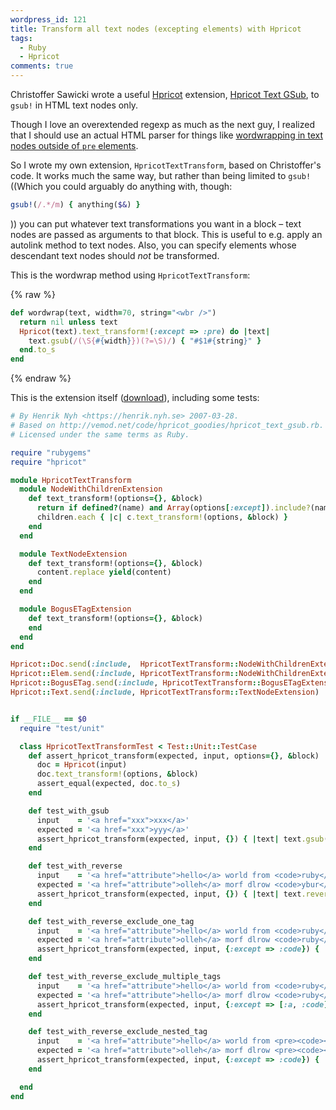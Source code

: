 ```yaml
---
wordpress_id: 121
title: Transform all text nodes (excepting elements) with Hpricot
tags:
  - Ruby
  - Hpricot
comments: true
---
```

Christoffer Sawicki wrote a useful <a href="http://code.whytheluckystiff.net/hpricot/">Hpricot</a> extension, <a href="http://termos.vemod.net/hpricot-goodies">Hpricot Text GSub</a>, to <code>gsub!</code> in HTML text nodes only.

Though I love an overextended regexp as much as the next guy, I realized that I should use an actual HTML parser for things like <a href="/2007/03/ruby-wordwrap-method/">wordwrapping in text nodes outside of <code>pre</code> elements</a>.

So I wrote my own extension, <code>HpricotTextTransform</code>, based on Christoffer's code. It works much the same way, but rather than being limited to <code>gsub!</code> ((Which you could arguably do anything with, though:

``` ruby
gsub!(/.*/m) { anything($&) }
```
)) you can put whatever text transformations you want in a block – text nodes are passed as arguments to that block. This is useful to e.g. apply an autolink method to text nodes. Also, you can specify elements whose descendant text nodes should <em>not</em> be transformed.

<!--more-->

This is the wordwrap method using <code>HpricotTextTransform</code>:

{% raw %}
``` ruby
def wordwrap(text, width=70, string="<wbr />")
  return nil unless text
  Hpricot(text).text_transform!(:except => :pre) do |text|
    text.gsub(/(\S{#{width}})(?=\S)/) { "#$1#{string}" }
  end.to_s
end
```
{% endraw %}

This is the extension itself (<a href="/uploads/hpricot_text_transform.rb">download</a>), including some tests:

``` ruby
# By Henrik Nyh <https://henrik.nyh.se> 2007-03-28.
# Based on http://vemod.net/code/hpricot_goodies/hpricot_text_gsub.rb.
# Licensed under the same terms as Ruby.

require "rubygems"
require "hpricot"

module HpricotTextTransform
  module NodeWithChildrenExtension
    def text_transform!(options={}, &block)
      return if defined?(name) and Array(options[:except]).include?(name.to_sym)
      children.each { |c| c.text_transform!(options, &block) }
    end
  end

  module TextNodeExtension
    def text_transform!(options={}, &block)
      content.replace yield(content)
    end
  end

  module BogusETagExtension
    def text_transform!(options={}, &block)
    end
  end
end

Hpricot::Doc.send(:include,  HpricotTextTransform::NodeWithChildrenExtension)
Hpricot::Elem.send(:include, HpricotTextTransform::NodeWithChildrenExtension)
Hpricot::BogusETag.send(:include, HpricotTextTransform::BogusETagExtension)
Hpricot::Text.send(:include, HpricotTextTransform::TextNodeExtension)


if __FILE__ == $0
  require "test/unit"

  class HpricotTextTransformTest < Test::Unit::TestCase
    def assert_hpricot_transform(expected, input, options={}, &block)
      doc = Hpricot(input)
      doc.text_transform!(options, &block)
      assert_equal(expected, doc.to_s)
    end

    def test_with_gsub
      input    = '<a href="xxx">xxx</a>'
      expected = '<a href="xxx">yyy</a>'
      assert_hpricot_transform(expected, input, {}) { |text| text.gsub("x", "y") }
    end

    def test_with_reverse
      input    = '<a href="attribute">hello</a> world from <code>ruby</code>'
      expected = '<a href="attribute">olleh</a> morf dlrow <code>ybur</code>'
      assert_hpricot_transform(expected, input, {}) { |text| text.reverse }
    end

    def test_with_reverse_exclude_one_tag
      input    = '<a href="attribute">hello</a> world from <code>ruby</code>'
      expected = '<a href="attribute">olleh</a> morf dlrow <code>ruby</code>'
      assert_hpricot_transform(expected, input, {:except => :code}) { |text| text.reverse }
    end

    def test_with_reverse_exclude_multiple_tags
      input    = '<a href="attribute">hello</a> world from <code>ruby</code>'
      expected = '<a href="attribute">hello</a> morf dlrow <code>ruby</code>'
      assert_hpricot_transform(expected, input, {:except => [:a, :code]}) { |text| text.reverse }
    end

    def test_with_reverse_exclude_nested_tag
      input    = '<a href="attribute">hello</a> world from <pre><code><a>ruby</a></code></pre>'
      expected = '<a href="attribute">olleh</a> morf dlrow <pre><code><a>ruby</a></code></pre>'
      assert_hpricot_transform(expected, input, {:except => :code}) { |text| text.reverse }
    end

  end
end
```
